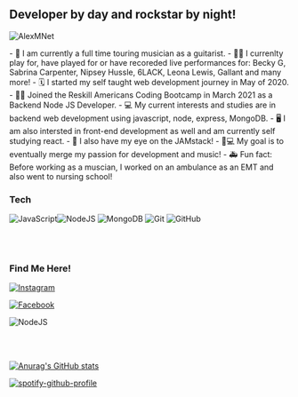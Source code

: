 ## Developer by day and rockstar by night! 
<p align="left"> <img src=https://komarev.com/ghpvc/?username=AlexMNet alt=AlexMNet> </p>
- 🎸 I am currently a full time touring musician as a guitarist.
- 👩‍🎨 I currenlty play for, have played for or have recoreded live performances for: Becky G, Sabrina Carpenter, Nipsey Hussle, 6LACK, Leona Lewis, Gallant and many more!
- 🗓 I started my self taught web development journey in May of 2020.
- 👨‍🏫 Joined the Reskill Americans Coding Bootcamp in March 2021 as a Backend Node JS Developer. 
- 💻 My current interests and studies are in backend web development using javascript, node, express, MongoDB.
- 🖥 I am also intersted in front-end development as well and am currently self studying react. 
- 🍩 I also have my eye on the JAMstack!
- 🎸💻 My goal is to eventually merge my passion for development and music! 
- 🚑 Fun fact: Before working as a muscian, I worked on an ambulance as an EMT and also went to nursing school!


### Tech
<img alt="JavaScript" src="https://img.shields.io/badge/javascript-%23323330.svg?style=for-the-badge&logo=javascript&logoColor=%23F7DF1E"/><img alt="NodeJS" src="https://img.shields.io/badge/node.js-%2343853D.svg?style=for-the-badge&logo=node-dot-js&logoColor=white"/>
<img alt="MongoDB" src ="https://img.shields.io/badge/MongoDB-%234ea94b.svg?style=for-the-badge&logo=mongodb&logoColor=white"/>
<img alt="Git" src="https://img.shields.io/badge/git-%23F05033.svg?style=for-the-badge&logo=git&logoColor=white"/>
<img alt="GitHub" src="https://img.shields.io/badge/github-%23121011.svg?style=for-the-badge&logo=github&logoColor=white"/>


<br />
<br />

### Find Me Here!
[<img alt="Instagram" src="https://img.shields.io/badge/AlexMNet-%23E4405F.svg?style=for-the-badge&logo=Instagram&logoColor=white"/>](https://www.instagram.com/alexmnet/)

[<img alt="Facebook" src="https://img.shields.io/badge/Facebook-%231877F2.svg?style=for-the-badge&logo=Facebook&logoColor=white"/>](https://www.facebook.com/AlexMaldonadoGuitar/)

<img alt="NodeJS" src="https://img.shields.io/badge/node.js-%2343853D.svg?style=for-the-badge&logo=node-dot-js&logoColor=white"/>


[instagram]: https://instagram.com/AlexMNet
<br />
<br />

[![Anurag's GitHub stats](https://github-readme-stats.vercel.app/api?username=AlexMNet&theme=react)](https://github.com/AlexMNet/github-readme-stats)

[![spotify-github-profile](https://spotify-github-profile.vercel.app/api/view?uid=1212251792&cover_image=true&theme=default)](https://github.com/kittinan/spotify-github-profile)
